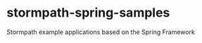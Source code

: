 stormpath-spring-samples
========================

Stormpath example applications based on the Spring Framework